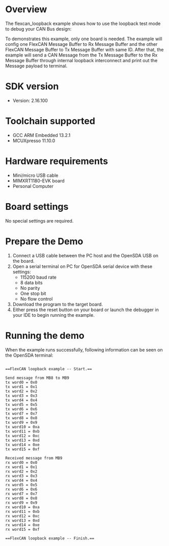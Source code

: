 Overview
========
The flexcan_loopback example shows how to use the loopback test mode to debug your CAN Bus design:

To demonstrates this example, only one board is needed. The example will config one FlexCAN Message
Buffer to Rx Message Buffer and the other FlexCAN Message Buffer to Tx Message Buffer with same ID.
After that, the example will send a CAN Message from the Tx Message Buffer to the Rx Message Buffer
through internal loopback interconnect and print out the Message payload to terminal.

SDK version
===========
- Version: 2.16.100

Toolchain supported
===================
- GCC ARM Embedded  13.2.1
- MCUXpresso  11.10.0

Hardware requirements
=====================
- Mini/micro USB cable
- MIMXRT1180-EVK board
- Personal Computer

Board settings
==============
No special settings are required.

Prepare the Demo
================
1. Connect a USB cable between the PC host and the OpenSDA USB on the board.
2. Open a serial terminal on PC for OpenSDA serial device with these settings:
   - 115200 baud rate
   - 8 data bits
   - No parity
   - One stop bit
   - No flow control
3. Download the program to the target board.
4. Either press the reset button on your board or launch the debugger in your IDE to begin running
   the example.

Running the demo
================
When the example runs successfully, following information can be seen on the OpenSDA terminal:

~~~~~~~~~~~~~~~~~~~~~

==FlexCAN loopback example -- Start.==

Send message from MB8 to MB9
tx word0 = 0x0
tx word1 = 0x1
tx word2 = 0x2
tx word3 = 0x3
tx word4 = 0x4
tx word5 = 0x5
tx word6 = 0x6
tx word7 = 0x7
tx word8 = 0x8
tx word9 = 0x9
tx word10 = 0xa
tx word11 = 0xb
tx word12 = 0xc
tx word13 = 0xd
tx word14 = 0xe
tx word15 = 0xf

Received message from MB9
rx word0 = 0x0
rx word1 = 0x1
rx word2 = 0x2
rx word3 = 0x3
rx word4 = 0x4
rx word5 = 0x5
rx word6 = 0x6
rx word7 = 0x7
rx word8 = 0x8
rx word9 = 0x9
rx word10 = 0xa
rx word11 = 0xb
rx word12 = 0xc
rx word13 = 0xd
rx word14 = 0xe
rx word15 = 0xf

==FlexCAN loopback example -- Finish.==
~~~~~~~~~~~~~~~~~~~~~
